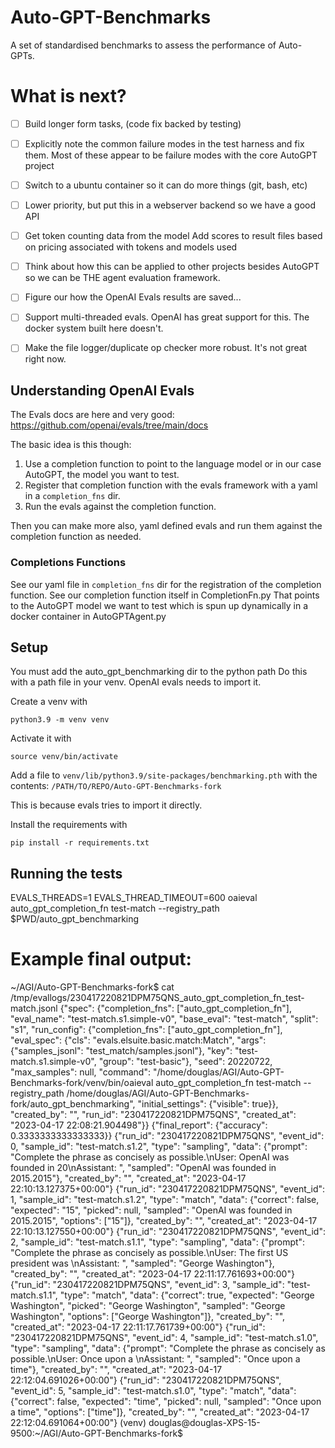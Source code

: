 # Auto-GPT-Benchmarks
A set of standardised benchmarks to assess the performance of Auto-GPTs.

# What is next?

- [ ] Build longer form tasks, (code fix backed by testing)
- [ ] Explicitly note the common failure modes in the test harness and fix them. Most of these appear to be failure modes with the core AutoGPT project
- [ ] Switch to a ubuntu container so it can do more things (git, bash, etc)
- [ ] Lower priority, but put this in a webserver backend so we have a good API
- [ ] Get token counting data from the model Add scores to result files based on pricing associated with tokens and models used
- [ ] Think about how this can be applied to other projects besides AutoGPT so we can be THE agent evaluation framework.
- [ ] Figure our how the OpenAI Evals results are saved...
- [ ] Support multi-threaded evals. OpenAI has great support for this. The docker system built here doesn't.
- [ ] Make the file logger/duplicate op checker more robust. It's not great right now.


## Understanding OpenAI Evals

The Evals docs are here and very good: https://github.com/openai/evals/tree/main/docs

The basic idea is this though:
1. Use a completion function to point to the language model or in our case AutoGPT, the model you want to test.
2. Register that completion function with the evals framework with a yaml in a `completion_fns` dir.
3. Run the evals against the completion function.

Then you can make more also, yaml defined evals and run them against the completion function as needed.

### Completions Functions

See our yaml file in `completion_fns` dir for the registration of the completion function.
See our completion function itself in CompletionFn.py
That points to the AutoGPT model we want to test which is spun up dynamically in a docker container in AutoGPTAgent.py


## Setup

You must add the auto_gpt_benchmarking dir to the python path
Do this with a path file in your venv. OpenAI evals needs to import it. 

Create a venv with

`python3.9 -m venv venv`

Activate it with

`source venv/bin/activate`

Add a file to `venv/lib/python3.9/site-packages/benchmarking.pth` with the contents: 
`/PATH/TO/REPO/Auto-GPT-Benchmarks-fork`

This is because evals tries to import it directly.

Install the requirements with

`pip install -r requirements.txt`

## Running the tests

EVALS_THREADS=1 EVALS_THREAD_TIMEOUT=600 oaieval auto_gpt_completion_fn test-match --registry_path $PWD/auto_gpt_benchmarking


# Example final output:

~/AGI/Auto-GPT-Benchmarks-fork$ cat /tmp/evallogs/230417220821DPM75QNS_auto_gpt_completion_fn_test-match.jsonl
{"spec": {"completion_fns": ["auto_gpt_completion_fn"], "eval_name": "test-match.s1.simple-v0", "base_eval": "test-match", "split": "s1", "run_config": {"completion_fns": ["auto_gpt_completion_fn"], "eval_spec": {"cls": "evals.elsuite.basic.match:Match", "args": {"samples_jsonl": "test_match/samples.jsonl"}, "key": "test-match.s1.simple-v0", "group": "test-basic"}, "seed": 20220722, "max_samples": null, "command": "/home/douglas/AGI/Auto-GPT-Benchmarks-fork/venv/bin/oaieval auto_gpt_completion_fn test-match --registry_path /home/douglas/AGI/Auto-GPT-Benchmarks-fork/auto_gpt_benchmarking", "initial_settings": {"visible": true}}, "created_by": "", "run_id": "230417220821DPM75QNS", "created_at": "2023-04-17 22:08:21.904498"}}
{"final_report": {"accuracy": 0.3333333333333333}}
{"run_id": "230417220821DPM75QNS", "event_id": 0, "sample_id": "test-match.s1.2", "type": "sampling", "data": {"prompt": "Complete the phrase as concisely as possible.\nUser: OpenAI was founded in 20\nAssistant: ", "sampled": "OpenAI was founded in 2015.2015"}, "created_by": "", "created_at": "2023-04-17 22:10:13.127375+00:00"}
{"run_id": "230417220821DPM75QNS", "event_id": 1, "sample_id": "test-match.s1.2", "type": "match", "data": {"correct": false, "expected": "15", "picked": null, "sampled": "OpenAI was founded in 2015.2015", "options": ["15"]}, "created_by": "", "created_at": "2023-04-17 22:10:13.127550+00:00"}
{"run_id": "230417220821DPM75QNS", "event_id": 2, "sample_id": "test-match.s1.1", "type": "sampling", "data": {"prompt": "Complete the phrase as concisely as possible.\nUser: The first US president was \nAssistant: ", "sampled": "George Washington"}, "created_by": "", "created_at": "2023-04-17 22:11:17.761693+00:00"}
{"run_id": "230417220821DPM75QNS", "event_id": 3, "sample_id": "test-match.s1.1", "type": "match", "data": {"correct": true, "expected": "George Washington", "picked": "George Washington", "sampled": "George Washington", "options": ["George Washington"]}, "created_by": "", "created_at": "2023-04-17 22:11:17.761739+00:00"}
{"run_id": "230417220821DPM75QNS", "event_id": 4, "sample_id": "test-match.s1.0", "type": "sampling", "data": {"prompt": "Complete the phrase as concisely as possible.\nUser: Once upon a \nAssistant: ", "sampled": "Once upon a time"}, "created_by": "", "created_at": "2023-04-17 22:12:04.691026+00:00"}
{"run_id": "230417220821DPM75QNS", "event_id": 5, "sample_id": "test-match.s1.0", "type": "match", "data": {"correct": false, "expected": "time", "picked": null, "sampled": "Once upon a time", "options": ["time"]}, "created_by": "", "created_at": "2023-04-17 22:12:04.691064+00:00"}
(venv) douglas@douglas-XPS-15-9500:~/AGI/Auto-GPT-Benchmarks-fork$ 

